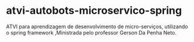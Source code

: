 # atvi-autobots-microservico-spring
  ATVI para aprendizagem de desenvolvimento de micro-serviços, utilizando o spring framework ,Ministrada pelo professor Gerson Da Penha Neto.
